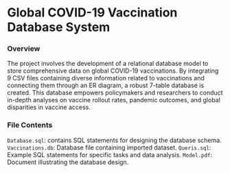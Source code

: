 # Global COVID-19 Vaccination Database System

### Overview
The project involves the development of a relational database model to store comprehensive data on global COVID-19 vaccinations. By integrating 9 CSV files containing diverse information related to vaccinations and connecting them through an ER diagram, a robust 7-table database is created. This database empowers policymakers and researchers to conduct in-depth analyses on vaccine rollout rates, pandemic outcomes, and global disparities in vaccine access.

### File Contents
`Database.sql`: contains SQL statements for designing the database schema.
`Vaccinations.db`: Database file containing imported dataset.
`Queris.sql`: Example SQL statements for specific tasks and data analysis.
`Model.pdf`: Document illustrating the database design.

